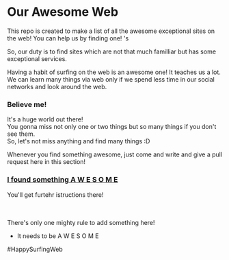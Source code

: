 # Our Awesome Web
This repo is created to make a list of all the awesome exceptional sites on the web! You can help us by finding one! 's 

So, our duty is to find sites which are not that much familliar but has some exceptional services. 

Having a habit of surfing on the web is an awesome one! It teaches us a lot. We can learn many things via web only if we spend less time in our social networks and look around the web. 

### Believe me! 
It's a huge world out there! <br>
You gonna miss not only one or two things but so many things if you don't see them. <br>
So, let's not miss anything and find many things :D <br>

Whenever you find something awesome, just come and write and give a pull request here in this section! 
### [I found something A W E S O M E](https://github.com/Meraj-Kazi/our-awesome-web/blob/master/found-something-awesome.md) 

You'll get furtehr istructions there! <br><br><br>


There's only one mighty rule to add something here! <br>
* It needs to be A W E S O M E 

#HappySurfingWeb


